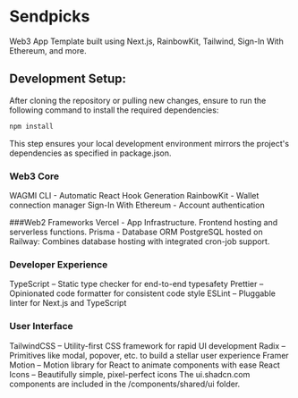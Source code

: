 # Sendpicks

Web3 App Template built using Next.js, RainbowKit, Tailwind, Sign-In With Ethereum, and more.

## Development Setup:

After cloning the repository or pulling new changes, ensure to run the following command to install the required dependencies:

```bash
npm install
```

This step ensures your local development environment mirrors the project's dependencies as specified in package.json.

### Web3 Core
WAGMI CLI - Automatic React Hook Generation
RainbowKit - Wallet connection manager
Sign-In With Ethereum - Account authentication

###Web2 Frameworks
Vercel - App Infrastructure. Frontend hosting and serverless functions.
Prisma - Database ORM
PostgreSQL hosted on Railway: Combines database hosting with integrated cron-job support.

### Developer Experience
TypeScript – Static type checker for end-to-end typesafety
Prettier – Opinionated code formatter for consistent code style
ESLint – Pluggable linter for Next.js and TypeScript

### User Interface
TailwindCSS – Utility-first CSS framework for rapid UI development
Radix – Primitives like modal, popover, etc. to build a stellar user experience
Framer Motion – Motion library for React to animate components with ease
React Icons – Beautifully simple, pixel-perfect icons
The ui.shadcn.com components are included in the /components/shared/ui folder.



